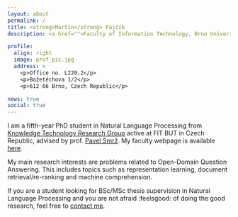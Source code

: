 ```yaml
---
layout: about
permalink: /
title: <strong>Martin</strong> Fajčík
description: <a href="">Faculty of Information Technology, Brno University of Technology</a>.

profile:
  align: right
  image: prof_pic.jpg
  address: >
    <p>Office no. L220.2</p>
    <p>Božetěchova 1/2</p>
    <p>612 66 Brno, Czech Republic</p>

news: true
social: true
---
```


I am a fifth-year PhD student in Natural Language Processing from <a href="http://knot.fit.vutbr.cz/">Knowledge Technology Research Group</a> active at FIT BUT in Czech Republic, advised by prof. <a href="http://www.fit.vutbr.cz/~smrz/index.php.en">Pavel Smrž</a>. My faculty webpage is available <a href="http://www.fit.vutbr.cz/~ifajcik/index.php.en">here</a>.

My main research interests are problems related to Open-Domain Question Answering. This includes topics such as representation learning, document retrieval/re-ranking and machine comprehension.

If you are a student looking for BSc/MSc thesis supervision in Natural Language Processing and you are not afraid :feelsgood: of doing the good research, feel free to <a href="mailto:ifajcik@fit.vutbr.cz">contact me</a>.
